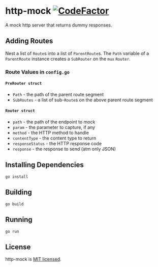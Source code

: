 # http-mock [![CodeFactor](https://www.codefactor.io/repository/github/claudemuller/http-mock/badge)](https://www.codefactor.io/repository/github/claudemuller/http-mock)
A mock http server that returns dummy responses.

## Adding Routes
Nest a list of `Route`s into a list of `ParentRoute`s. The `Path` variable of a `ParentRoute` instance creates a `SubRouter` on the `mux` `Router`.

### Route Values in `config.go`
#### `PreRouter struct`
- `Path` - the path of the parent route segment
- `SubRoutes` - a list of sub-`Route`s on the above parent route segment

#### `Router struct`
- `path` - the path of the endpoint to mock
- `param` - the parameter to capture, if any
- `method` - the HTTP method to handle
- `contentType` - the content type to return
- `responseStatus` -  the HTTP response code
- `response` - the response to send (atm only JSON)

## Installing Dependencies
`go install`

## Building
`go build`

## Running
`go run`

## License
http-mock is [MIT licensed](https://github.com/claudemuller/http-mock/new/master?filename=LICENSE.md).
